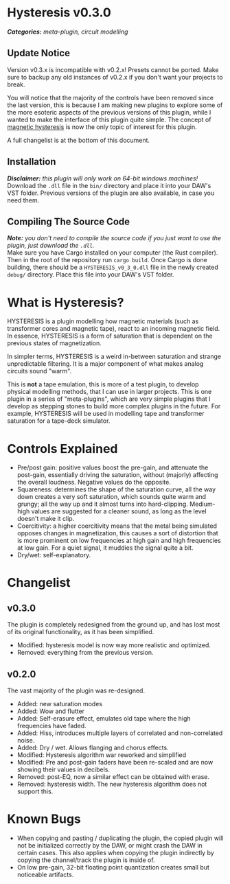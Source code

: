 # Hysteresis v0.3.0
***Categories:** meta-plugin, circuit modelling*

## Update Notice
Version v0.3.x is incompatible with v0.2.x! Presets cannot be ported. Make sure to
backup any old instances of v0.2.x if you don't want your projects to break.

You will notice that the majority of the controls have been removed since the last
version, this is because I am making new plugins to explore some of the more
esoteric aspects of the previous versions of this plugin, while I wanted to make
the interface of this plugin quite simple. The concept of 
[magnetic hysteresis](https://en.wikipedia.org/wiki/Magnetic_hysteresis) is
now the only topic of interest for this plugin. 

A full changelist is at the bottom of this document.

## Installation
_**Disclaimer:** this plugin will only work on 64-bit windows machines!_ \
Download the `.dll` file in the `bin/` directory and place it into your DAW's VST folder.
Previous versions of the plugin are also available, in case you need them.

## Compiling The Source Code
_**Note:** you don't need to compile the source code if you just want to use the plugin, just download the `.dll`._ \
Make sure you have Cargo installed on your computer (the Rust compiler). Then in the root of the repository run `cargo build`. Once Cargo is done building, there should be a `HYSTERESIS_v0_3_0.dll` file in the newly created `debug/` directory. Place this file into your DAW's VST folder.

# What is Hysteresis?

HYSTERESIS is a plugin modelling how magnetic materials (such as transformer cores
and magnetic tape), react to an incoming magnetic field. In essence, HYSTERESIS
is a form of saturation that is dependent on the previous states of magnetization.

In simpler terms, HYSTERESIS is a weird in-between saturation and strange
unpredictable filtering. It is a major component of what makes analog circuits
sound "warm".

This is **not** a tape emulation, this is more of a test plugin, to develop
physical modelling methods, that I can use in larger projects. This is one plugin in a series of "meta-plugins", which are very simple plugins
that I develop as stepping stones to build more complex plugins in the
future. For example, HYSTERESIS will be used in modelling tape and
transformer saturation for a tape-deck simulator.

# Controls Explained

+ Pre/post gain: positive values boost the pre-gain, and attenuate the post-gain, essentially driving the saturation, without (majorly) affecting the overall loudness. Negative values do the opposite.
+ Squareness: determines the shape of the saturation curve, all the way
down creates a very soft saturation, which sounds quite warm and grungy;
all the way up and it almost turns into hard-clipping. Medium-high values
are suggested for a cleaner sound, as long as the level doesn't make it
clip.
+ Coercitivity: a higher coercitivity means that the metal being 
simulated opposes changes in magnetization, this causes a sort of
distortion that is more prominent on low frequencies at high gain and
high frequencies at low gain. For a quiet signal, it muddies the signal
quite a bit.
+ Dry/wet: self-explanatory.


# Changelist

## v0.3.0
The plugin is completely redesigned from the ground up, and has lost
most of its original functionality, as it has been simplified.
+ Modified: hysteresis model is now way more realistic and optimized.
+ Removed: everything from the previous version.
## v0.2.0
The vast majority of the plugin was re-designed.
- Added: new saturation modes
- Added: Wow and flutter
- Added: Self-erasure effect, emulates old tape where the high frequencies have faded.
- Added: Hiss, introduces multiple layers of correlated and non-correlated noise.
- Added: Dry / wet. Allows flanging and chorus effects.
- Modified: Hysteresis algorithm war reworked and simplified
- Modified: Pre and post-gain faders have been re-scaled and are now showing their values in decibels.
- Removed: post-EQ, now a similar effect can be obtained with erase.
- Removed: hysteresis width. The new hysteresis algorithm does not support this.

# Known Bugs
+ When copying and pasting / duplicating the plugin, the copied plugin will not be initialized correctly by the DAW, or might crash the DAW in certain cases. This also applies 
when copying the plugin indirectly by copying the channel/track the plugin is inside of.
+ On low pre-gain, 32-bit floating point quantization creates small but noticeable artifacts.
